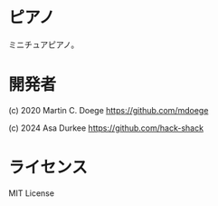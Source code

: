 # ピアノ
ミニチュアピアノ。

# 開発者
(c) 2020 Martin C. Doege
https://github.com/mdoege

(c) 2024 Asa Durkee
https://github.com/hack-shack

# ライセンス
MIT License